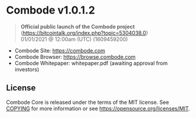 Combode v1.0.1.2
===============================

> **Official public launch of the Combode project**  
> (https://bitcointalk.org/index.php?topic=5304038.0)  
> 01/01/2021 @ 12:00am (UTC) (1609459200)  

- Combode Site: https://combode.com
- Combode Browser: https://browse.combode.com
- Combode Whitepaper: whitepaper.pdf (awaiting approval from investors)

License
-------

Combode Core is released under the terms of the MIT license. See [COPYING](COPYING) for more
information or see https://opensource.org/licenses/MIT.
